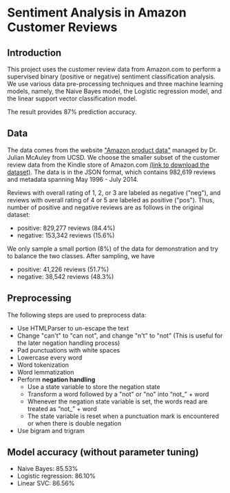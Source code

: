 # Sentiment Analysis in Amazon Customer Reviews 

<a id='1'></a>
## Introduction

This project uses the customer review data from Amazon.com to perform a supervised binary (positive or negative) sentiment classification analysis. We use various data pre-processing techniques and three machine learning models, namely, the Naive Bayes model, the Logistic regression model, and the linear support vector classification model.  

The result provides 87% prediction accuracy. 

<a id='2'></a>
## Data

The data comes from the website ["Amazon product data"](http://jmcauley.ucsd.edu/data/amazon/) managed by Dr. Julian McAuley from UCSD. We choose the smaller subset of the customer review data from the Kindle store of Amazon.com [(link to download the dataset)](http://snap.stanford.edu/data/amazon/productGraph/categoryFiles/reviews_Kindle_Store_5.json.gz). The data is in the JSON format, which contains 982,619 reviews and metadata spanning May 1996 - July 2014. 

Reviews with overall rating of 1, 2, or 3 are labeled as negative ("neg"), and reviews with overall rating of 4 or 5 are labeled as positive ("pos"). Thus, number of positive and negative reviews are as follows in the original dataset:

* positive: 829,277 reviews (84.4%)
* negative: 153,342 reviews (15.6%)

We only sample a small portion (8%) of the data for demonstration and try to balance the two classes. After sampling, we have 

* positive: 41,226 reviews (51.7%)
* negative: 38,542 reviews (48.3%)



<a id='3'></a>
## Preprocessing  

The following steps are used to preprocess data:

* Use HTMLParser to un-escape the text
* Change "can't" to "can not", and change "n't" to "not" (This is useful for the later negation handling process)
* Pad punctuations with white spaces
* Lowercase every word 
* Word tokenization
* Word lemmatization
* Perform **negation handling**
   * Use a state variable to store the negation state
   * Transform a word followed by a "not" or "no" into “not_” + word
   * Whenever the negation state variable is set, the words read are treated as “not_” + word
   * The state variable is reset when a punctuation mark is encountered or when there is double negation
* Use bigram and trigram


<a id='5'></a>
## Model accuracy (without parameter tuning)

* Naive Bayes: 85.53%
* Logistic regression: 86.10%
* Linear SVC: 86.56%






